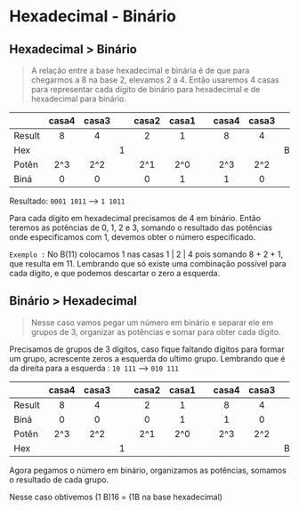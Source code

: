 # Hexadecimal - Binário

## Hexadecimal > Binário

> A relação entre a base hexadecimal e binária é de que para chegarmos a 8 na base 2, elevamos 2 a 4. Então usaremos 4 casas para representar cada dígito de binário para hexadecimal e de hexadecimal para binário.

|       | casa4 | casa3 |     | casa2 | casa1 |   | casa4 | casa3 |     | casa2 | casa1 |
| :---  | :---: | :---: |:---:| :---: | :---: |---| :---: | :---: |:---:| :---: | :---: |
|Result |   8   |   4   |     |   2   |   1   |   |   8   |   4   |     |   2   |   1   |
|  Hex  |       |       |  1  |       |       |   |       |       |B(11)|       |       |
| Potên |  2^3  |  2^2  |     |  2^1  |  2^0  |   |  2^3  |  2^2  |     |  2^1  |  2^0  |
| Biná  |   0   |   0   |     |   0   |   1   |   |   1   |   0   |     |   1   |   1   |

Resultado: `0001 1011` --> `1 1011`

Para cada dígito em hexadecimal precisamos de 4 em binário. Então teremos as potências de 0, 1, 2 e 3, somando o resultado das potências onde especificamos com 1, devemos obter o número especificado.

``Exemplo :`` No B(11) colocamos 1 nas casas 1 | 2 | 4 pois somando 8 + 2 + 1, que resulta em 11. Lembrando que só existe uma combinação possível para cada dígito, e que podemos descartar o zero a esquerda.

## Binário > Hexadecimal

> Nesse caso vamos pegar um número em binário e separar ele em grupos de 3, organizar as potências e somar para obter cada dígito.

Precisamos de grupos de 3 dígitos, caso fique faltando dígitos para formar um grupo, acrescente zeros a esquerda do ultimo grupo. Lembrando que é da direita para a esquerda : `10 111` --> `010 111`

|       | casa4 | casa3 |     | casa2 | casa1 |   | casa4 | casa3 |     | casa2 | casa1 |
| :---  | :---: | :---: |:---:| :---: | :---: |---| :---: | :---: |:---:| :---: | :---: |
|Result |   8   |   4   |     |   2   |   1   |   |   8   |   4   |     |   2   |   1   |
| Biná  |   0   |   0   |     |   0   |   1   |   |   1   |   0   |     |   1   |   1   |
| Potên |  2^3  |  2^2  |     |  2^1  |  2^0  |   |  2^3  |  2^2  |     |  2^1  |  2^0  |
|  Hex  |       |       |  1  |       |       |   |       |       |B(11)|       |       |

Agora pegamos o número em binário, organizamos as potências, somamos o resultado de cada grupo.

Nesse caso obtivemos (1 B)16 = (1B na base hexadecimal)
